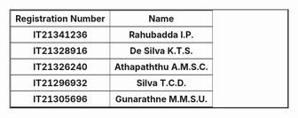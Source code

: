 <table border = "2">
  <tr><th>Registration Number</th><th>Name</th></tr>
  <tr><th>IT21341236</th><th>Rahubadda I.P.</th></tr>
  <tr><th>IT21328916</th><th>De Silva K.T.S.</th></tr>
  <tr><th>IT21326240</th><th>Athapaththu A.M.S.C.</th></tr>
  <tr><th>IT21296932</th><th>Silva T.C.D. </th></tr>
  <tr><th>IT21305696</th><th>Gunarathne M.M.S.U.</th></tr>
</table>  

